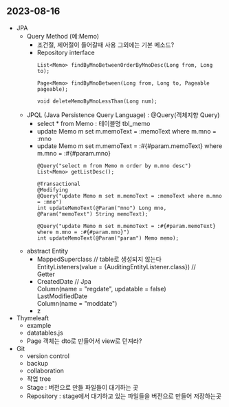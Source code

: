## 2023-08-16   
* JPA
  * Query Method (예:Memo)
    * 조건절, 제어절이 들어갈때 사용 그외에는 기본 메소드?
    * Repository interface
      ```
      List<Memo> findByMnoBetweenOrderByMnoDesc(Long from, Long to);

      Page<Memo> findByMnoBetween(Long from, Long to, Pageable pageable);

      void deleteMemoByMnoLessThan(Long num);
      ```
  * JPQL (Java Persistence Query Language) : @Query(객체지향 Query)
    * select * from Memo : 테이블명 tbl_memo   
    * update Memo m set m.memoText = :memoText where m.mno = :mno
    * update Memo m set m.memoText = :#{#param.memoText} where m.mno = :#{#param.mno}
      ```
      @Query("select m from Memo m order by m.mno desc")
      List<Memo> getListDesc();

      @Transactional
      @Modifying
      @Query("update Memo m set m.memoText = :memoText where m.mno = :mno")
      int updateMemoText(@Param("mno") Long mno, @Param("memoText") String memoText);

      @Query("update Memo m set m.memoText = :#{#param.memoText} where m.mno = :#{#param.mno}")
      int updateMemoText(@Param("param") Memo memo);
      ```
  * abstract Entity
    * MappedSuperclass   // table로 생성되지 않는다   
      EntityListeners(value = {AuditingEntityListener.class}) //   
      Getter   
    * CreatedDate // Jpa   
      Column(name = "regdate", updatable = false)   
      LastModifiedDate   
      Column(name = "moddate")   
    * z
* Thymeleaft
  * example
  * datatables.js
  * Page<T> 객체는 dto로 만들어서 view로 던져라?
* Git
  * version control
  * backup
  * collaboration
  * 작업 tree
  * Stage : 버전으로 만들 파일들이 대기하는 곳
  * Repository : stage에서 대기하고 있는 파일들을 버전으로 만들어 저장하는곳